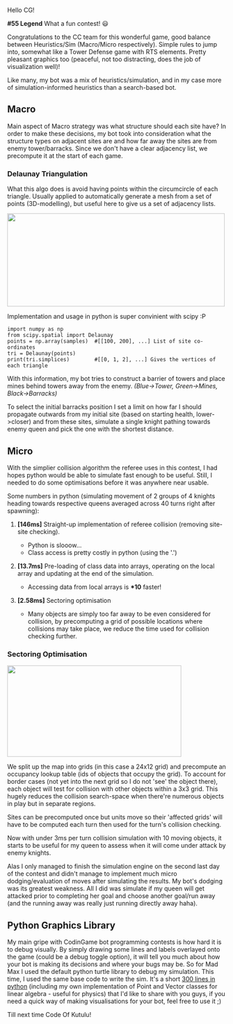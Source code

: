 Hello CG!

**#55 Legend** What a fun contest! :smiley: 

Congratulations to the CC team for this wonderful game, good balance between Heuristics/Sim (Macro/Micro respectively). Simple rules to jump into, somewhat like a Tower Defense game with RTS elements. Pretty pleasant graphics too (peaceful, not too distracting, does the job of visualization well)!

Like many, my bot was a mix of heuristics/simulation, and in my case more of simulation-informed heuristics than a search-based bot.

## Macro

Main aspect of Macro strategy was what structure should each site have? In order to make these decisions, my bot took into consideration what the structure types on adjacent sites are and how far away the sites are from enemy tower/barracks. Since we don't have a clear adjacency list, we precompute it at the start of each game.

### Delaunay Triangulation

What this algo does is avoid having points within the circumcircle of each triangle. Usually applied to automatically generate a mesh from a set of points (3D-modelling), but useful here to give us a set of adjacency lists.

<img src="https://forum.codingame.com/uploads/default/original/3X/4/4/44076154efce6666f70af4b915e66086400c48c9.png" width="500" height="214">

Implementation and usage in python is super convinient with scipy :P

```
import numpy as np
from scipy.spatial import Delaunay
points = np.array(samples)  #[[100, 200], ...] List of site co-ordinates
tri = Delaunay(points)
print(tri.simplices)        #[[0, 1, 2], ...] Gives the vertices of each triangle
```

With this information, my bot tries to construct a barrier of towers and place mines behind towers away from the enemy. *(Blue->Tower, Green->Mines, Black->Barracks)*

To select the initial barracks position I set a limit on how far I should propagate outwards from my initial site (based on starting health, lower->closer) and from these sites, simulate a single knight pathing towards enemy queen and pick the one with the shortest distance.

## Micro

With the simplier collision algorithm the referee uses in this contest, I had hopes python would be able to simulate fast enough to be useful. Still, I needed to do some optimisations before it was anywhere near usable.

Some numbers in python (simulating movement of 2 groups of 4 knights heading towards respective queens averaged across 40 turns right after spawning):

1. **[146ms]** Straight-up implementation of referee collision (removing site-site checking).

    - Python is slooow...
    - Class access is pretty costly in python (using the '.')

2. **[13.7ms]** Pre-loading of class data into arrays, operating on the local array and updating at the end of the simulation.

    - Accessing data from local arrays is **\*10** faster!

3. **[2.58ms]** Sectoring optimisation

    - Many objects are simply too far away to be even considered for collision, by precomputing a grid of possible locations where collisions may take place, we reduce the time used for collision checking further.

### Sectoring Optimisation

<img src="https://forum.codingame.com/uploads/default/original/3X/3/2/32df87006c0f173a463e3aeb0a1ddf6da1cd15b9.png" width="400" height="210">

We split up the map into grids (in this case a 24x12 grid) and precompute an occupancy lookup table (ids of objects that occupy the grid). To account for border cases (not yet into the next grid so I do not 'see' the object there), each object will test for collision with other objects within a 3x3 grid. This hugely reduces the collision search-space when there're numerous objects in play but in separate regions. 

Sites can be precomputed once but units move so their 'affected grids' will have to be computed each turn then used for the turn's collision checking.

Now with under 3ms per turn collision simulation with 10 moving objects, it starts to be useful for my queen to assess when it will come under attack by enemy knights.

Alas I only managed to finish the simulation engine on the second last day of the contest and didn't manage to implement much micro dodging/evaluation of moves after simulating the results. My bot's dodging was its greatest weakness. All I did was simulate if my queen will get attacked prior to completing her goal and choose another goal/run away (and the running away was really just running directly away haha).

## Python Graphics Library

My main gripe with CodinGame bot programming contests is how hard it is to debug visually. By simply drawing some lines and labels overlayed onto the game (could be a debug toggle option), it will tell you much about how your bot is making its decisions and where your bugs may be. So for Mad Max I used the default python turtle library to debug my simulation. This time, I used the same base code to write the sim. It's a short [300 lines in python](https://github.com/devYaoYH/cg_pyTurtleLib) (including my own implementation of Point and Vector classes for linear algebra - useful for physics) that I'd like to share with you guys, if you need a quick way of making visualisations for your bot, feel free to use it ;)

Till next time Code Of Kutulu!